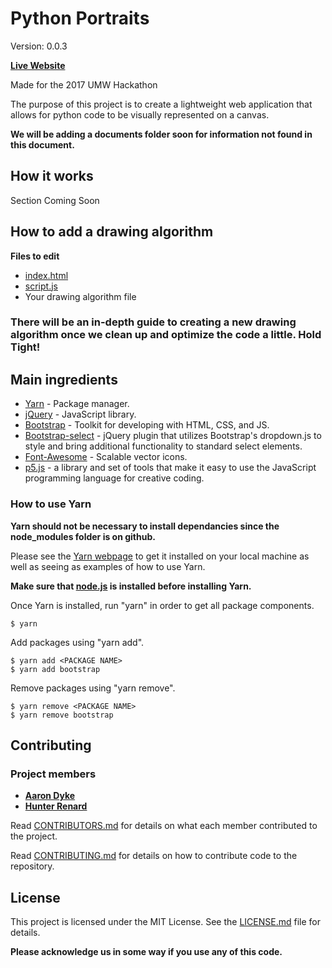 # Python Portraits
Version: 0.0.3

**[Live Website](http://hunterrenard.com/python-portraits/)**

Made for the 2017 UMW Hackathon

The purpose of this project is to create a lightweight web application that allows for python code to be visually represented on a canvas.

**We will be adding a documents folder soon for information not found in this document.**

## How it works

Section Coming Soon

## How to add a drawing algorithm

**Files to edit**
* [index.html](index.html)
* [script.js](scripts/script.js)
* Your drawing algorithm file

### There will be an in-depth guide to creating a new drawing algorithm once we clean up and optimize the code a little. Hold Tight!

## Main ingredients

* [Yarn](https://yarnpkg.com) - Package manager.
* [jQuery](https://jquery.com/) - JavaScript library.
* [Bootstrap](https://getbootstrap.com/) - Toolkit for developing with HTML, CSS, and JS.
* [Bootstrap-select](https://silviomoreto.github.io/bootstrap-select/) - jQuery plugin that utilizes Bootstrap's dropdown.js to style and bring additional functionality to standard select elements.
* [Font-Awesome](http://fontawesome.io/) - Scalable vector icons.
* [p5.js](https://p5js.org/) - a library and set of tools that make it easy to use the JavaScript programming language for creative coding.

### How to use Yarn

**Yarn should not be necessary to install dependancies since the node_modules folder is on github.**

Please see the [Yarn webpage](https://yarnpkg.com/) to get it installed on your local machine as well as seeing as examples of how to use Yarn.

**Make sure that [node.js](https://nodejs.org/) is installed before installing Yarn.**

Once Yarn is installed, run "yarn" in order to get all package components.
```
$ yarn
```

Add packages using "yarn add".
```
$ yarn add <PACKAGE NAME>
$ yarn add bootstrap
```

Remove packages using "yarn remove".
```
$ yarn remove <PACKAGE NAME>
$ yarn remove bootstrap
```

## Contributing

### Project members

* [**Aaron Dyke**](https://github.com/Adyke95)
* [**Hunter Renard**](https://github.com/RenardHJ)

Read [CONTRIBUTORS.md](CONTRIBUTORS.md) for details on what each member contributed to the project.

Read [CONTRIBUTING.md](CONTRIBUTING.md) for details on how to contribute code to the repository. 

## License

This project is licensed under the MIT License. See the [LICENSE.md](LICENSE.md) file for details.

**Please acknowledge us in some way if you use any of this code.**
